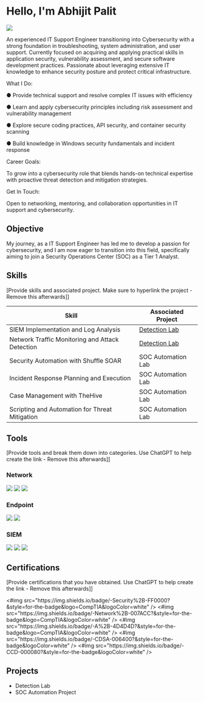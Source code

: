 # Hello, I'm Abhijit Palit
<a href="https://linkedin.com/in/abhijit-palit-8b494237b/"><img src="https://img.shields.io/badge/-LinkedIn-0072b1?&style=for-the-badge&logo=linkedin&logoColor=white" /></a>

An experienced IT Support Engineer transitioning into Cybersecurity with a strong foundation in troubleshooting, system administration, and user support. Currently focused on acquiring and applying practical skills in application security, vulnerability assessment, and secure software development practices. Passionate about leveraging extensive IT knowledge to enhance security posture and protect critical infrastructure.

What I Do:

● Provide technical support and resolve complex IT issues with efficiency

● Learn and apply cybersecurity principles including risk assessment and vulnerability management

● Explore secure coding practices, API security, and container security scanning

● Build knowledge in Windows security fundamentals and incident response

Career Goals:

To grow into a cybersecurity role that blends hands-on technical expertise with proactive threat detection and mitigation strategies.

Get In Touch:

Open to networking, mentoring, and collaboration opportunities in IT support and cybersecurity.

## Objective

My journey, as a IT Support Engineer has led me to develop a passion for cybersecurity, and I am now eager to transition into this field, specifically aiming to join a Security Operations Center (SOC) as a Tier 1 Analyst.

## Skills
[Provide skills and associated project. Make sure to hyperlink the project - Remove this afterwards]]

| Skill                                         | Associated Project         |
|-----------------------------------------------|----------------------------|
| SIEM Implementation and Log Analysis          | <a href="https://google.com">Detection Lab</a>|
| Network Traffic Monitoring and Attack Detection | <a href="https://google.com">Detection Lab</a>|
| Security Automation with Shuffle SOAR         | SOC Automation Lab|
| Incident Response Planning and Execution      | SOC Automation Lab|
| Case Management with TheHive                  | SOC Automation Lab|
| Scripting and Automation for Threat Mitigation | SOC Automation Lab|

## Tools
[Provide tools and break them down into categories. Use ChatGPT to help create the link - Remove this afterwards]]

### Network
<div>
    <img src="https://img.shields.io/badge/-Wireshark-1679A7?&style=for-the-badge&logo=Wireshark&logoColor=white" />
    <img src="https://img.shields.io/badge/-Suricata-EF3B2D?&style=for-the-badge&logo=Suricata&logoColor=white" />
    <img src="https://img.shields.io/badge/-Zeek-777BB4?&style=for-the-badge&logo=Zeek&logoColor=white" />
</div>

### Endpoint
<div>
    <img src="https://img.shields.io/badge/-Microsoft_Defender_for_Endpoint-00A4EF?&style=for-the-badge&logo=Microsoft&logoColor=white" />
    <img src="https://img.shields.io/badge/-Velociraptor-4B275F?&style=for-the-badge&logo=Velociraptor&logoColor=white" />
</div>

### SIEM
<div>
    <img src="https://img.shields.io/badge/-Microsoft_Sentinel-0078D4?&style=for-the-badge&logo=Microsoft&logoColor=white" />
    <img src="https://img.shields.io/badge/-Splunk-000000?&style=for-the-badge&logo=Splunk&logoColor=white" />
    <img src="https://img.shields.io/badge/-Elastic-005571?&style=for-the-badge&logo=Elastic&logoColor=white" />
</div>

## Certifications
[Provide certifications that you have obtained. Use ChatGPT to help create the link - Remove this afterwards]]
<div>
<#img src="https://img.shields.io/badge/-Security%2B-FF0000?&style=for-the-badge&logo=CompTIA&logoColor=white" />
<#img src="https://img.shields.io/badge/-Network%2B-007ACC?&style=for-the-badge&logo=CompTIA&logoColor=white" />
<#img src="https://img.shields.io/badge/-A%2B-4D4D4D?&style=for-the-badge&logo=CompTIA&logoColor=white" />
<#img src="https://img.shields.io/badge/-CDSA-006400?&style=for-the-badge&logoColor=white" />
<#img src="https://img.shields.io/badge/-CCD-000080?&style=for-the-badge&logoColor=white" />
</div>

## Projects
- Detection Lab
- SOC Automation Project
